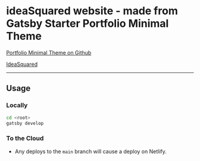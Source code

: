 # ideaSquared website - made from Gatsby Starter Portfolio Minimal Theme

[Portfolio Minimal Theme on Github](https://github.com/konstantinmuenster/gatsby-theme-portfolio-minimal)

[IdeaSquared](https://ideasquared.co.uk)

---

## Usage

### Locally

```sh
cd <root>
gatsby develop
```

### To the Cloud

- Any deploys to the `main` branch will cause a deploy on Netlify.
